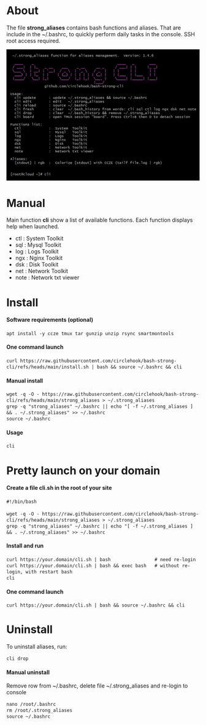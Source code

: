 # About 
The file **strong_aliases** contains bash functions and aliases. That are include in the ~/.bashrc, to quickly perform daily tasks in the console. SSH root access required.

![Main function CLI](https://github.com/circlehook/bash-strong-cli/blob/main/files/cli.png "Main function CLI")


# Manual
Main function **cli** show a list of available functions. Each function displays help when launched.
-  ctl             :  System  Toolkit 
-  sql             :  Mysql   Toolkit
-  log             :  Logs    Toolkit 
-  ngx             :  Nginx   Toolkit
-  dsk             :  Disk    Toolkit
-  net             :  Network Toolkit
-  note            :  Network txt viewer

# Install

#### Software requirements (optional)
```
apt install -y ccze tmux tar gunzip unzip rsync smartmontools
```

#### One command launch
```
curl https://raw.githubusercontent.com/circlehook/bash-strong-cli/refs/heads/main/install.sh | bash && source ~/.bashrc && cli
``` 
#### Manual install 
```
wget -q -O - https://raw.githubusercontent.com/circlehook/bash-strong-cli/refs/heads/main/strong_aliases > ~/.strong_aliases
grep -q "strong_aliases" ~/.bashrc || echo "[ -f ~/.strong_aliases ] && . ~/.strong_aliases" >> ~/.bashrc
source ~/.bashrc
```
#### Usage
```
cli
```

# Pretty launch on your domain

#### Create a file cli.sh in the root of your site
```
#!/bin/bash

wget -q -O - https://raw.githubusercontent.com/circlehook/bash-strong-cli/refs/heads/main/strong_aliases > ~/.strong_aliases
grep -q "strong_aliases" ~/.bashrc || echo "[ -f ~/.strong_aliases ] && . ~/.strong_aliases" >> ~/.bashrc
```
#### Install and run
```
curl https://your.domain/cli.sh | bash                # need re-login
curl https://your.domain/cli.sh | bash && exec bash   # without re-login, with restart bash
cli 
```
#### One command launch
```
curl https://your.domain/cli.sh | bash && source ~/.bashrc && cli
```
# Uninstall
To uninstall aliases, run:
```
cli drop
```
#### Manual uninstall
Remove row from ~/.bashrc, delete file ~/.strong_aliases and re-login to console
```
nano /root/.bashrc
rm /root/.strong_aliases
source ~/.bashrc        
```
